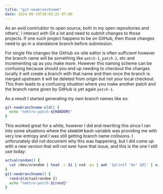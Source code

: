 ```yaml
---
title: "git-newbranchname"
date: 2024-06-19T18:03:21-07:00
---
```


As an avid contriubtor to open source, both in my open repositories and others', I interact with Git a lot and need to submit changes to those projects. If one such
project happens to be on GitHub, then those changes need to go in a standalone branch before submission.

For single file changes the GitHub on-site editor is often sufficient however the branch name will be something like `patch-1`, `patch-2`, etc and incrementing up as you
make more. However this naming scheme can be confusing because should you end up needing to checkout the changes locally it will create a branch with that name and then
once the branch is merged upstream it will be deleted from origin but not your local checkout. This then leads to a confusing situation where you make another patch and
the branch name given by GitHub is yet again `patch-1`.

As a result I started generating my own branch names like so:

```sh
git-newbranchname-old() {
  echo "nektro-patch-${RANDOM}"
}
```

This worked great for a while, however I did end rewriting this since I ran into some situations where the `$RANDOM` bash variable was providing me with very low entropy
and I was still getting branch name collisions. I unforunately did not document why this was happening, but I did come up with a new version that will not ever have that
issue, and this is the one I still use today:

```sh
actualrandom() {
  cat /dev/urandom | head -c $1 | xxd -ps | awk '{printf "0x" $0}' | xargs -0 printf "%d\n"
}
git-newbranchname() {
  rand=$(actualrandom 2)
  echo "nektro-patch-${rand}"
}
```
